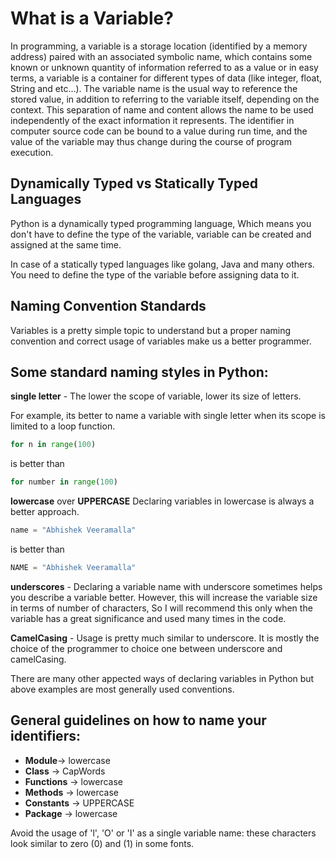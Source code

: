 # What is a Variable?

In programming, a variable is a storage location (identified by a memory address) paired with an associated symbolic name, which contains some known or unknown quantity of information referred to as a value or in easy terms, a variable is a container for different types of data (like integer, float, String and etc...). The variable name is the usual way to reference the stored value, in addition to referring to the variable itself, depending on the context. This separation of name and content allows the name to be used independently of the exact information it represents. The identifier in computer source code can be bound to a value during run time, and the value of the variable may thus change during the course of program execution.

## Dynamically Typed vs Statically Typed Languages

Python is a dynamically typed programming language, Which means you don't have to define the type of the variable, variable can be created and assigned at the same time.

In case of a statically typed languages like golang, Java and many others. You need to define the type of the variable before assigning data to it.

## Naming Convention Standards

Variables is a pretty simple topic to understand but a proper naming convention and correct usage of variables make us a better programmer.

## Some standard naming styles in Python:

**single letter** - The lower the scope of variable, lower its size of letters.

For example, its better to name a variable with single letter when its scope is limited to a loop function.

```python
for n in range(100)
```

is better than

```python
for number in range(100)
```

**lowercase** over **UPPERCASE**
Declaring variables in lowercase is always a better approach.

```python
name = "Abhishek Veeramalla"
```

is better than

```python
NAME = "Abhishek Veeramalla"
```

**underscores** - Declaring a variable name with underscore sometimes helps you describe a variable better. However, this will increase the variable size in terms of number of characters, So I will recommend this only when the variable has a great significance and used many times in the code.

**CamelCasing** - Usage is pretty much similar to underscore. It is mostly the choice of the programmer to choice one between underscore and camelCasing.

There are many other appected ways of declaring variables in Python but above examples are most generally used conventions.

## General guidelines on how to name your identifiers:

- **Module**-> lowercase
- **Class** -> CapWords
- **Functions** -> lowercase
- **Methods** -> lowercase
- **Constants** -> UPPERCASE
- **Package** -> lowercase

Avoid the usage of 'l', 'O' or 'I' as a single variable name: these characters look similar to zero (0) and (1) in some fonts.

